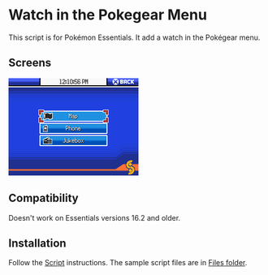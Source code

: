 # Watch in the Pokegear Menu
This script is for Pokémon Essentials. It add a watch in the Pokégear menu.

## Screens
![](Screens/screen.png)

## Compatibility
Doesn't work on Essentials versions 16.2 and older.

## Installation
Follow the [Script](/Script.rb) instructions. The sample script files are in [Files folder](/Files).